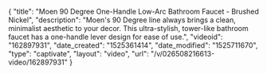 {
    "title": "Moen 90 Degree One-Handle Low-Arc Bathroom Faucet - Brushed Nickel",
    "description": "Moen's 90 Degree line always brings a clean, minimalist aesthetic to your decor. This ultra-stylish, tower-like bathroom faucet has a one-handle lever design for ease of use.",
    "videoid": "162897931",
    "date_created": "1525361414",
    "date_modified": "1525711670",
    "type": "captivate",
    "layout": "video",
    "url": "\/v\/026508216613-video\/162897931"
}